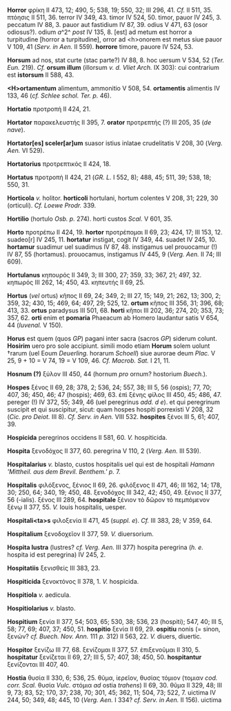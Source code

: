 **Horror** φρίκη II 473, 12; 490, 5; 538, 19; 550, 32; III 296, 41.
*Cf.* II 511, 35. πτόησις II 511, 36. terror IV 349, 43. timor IV 524,
50. timor, pauor IV 245, 3. peccatum IV 88, 3. pauor aut fastidium IV
87, 39. odius V 471, 63 (osor odiosus?). odium *a*^2^ *post* IV 135, 8.
[est] ad metum est horror a turpitudine [horror a turpitudine],
orror ad \<h\>onorem est metus siue pauor V 109, 41 (*Serv. in Aen.*
II 559). **horrore** timore, pauore IV 524, 53.

**Horsum** ad nos, stat curte (stac parte?) IV 88, 8. hoc uersum V 534,
52 (*Ter. Eun.* 219). *Cf.* **orsum illum** (illorsum *v. d. Vliet
Arch.* IX 303): cui contrarium est **istorsum** II 588, 43.

**\<H\>ortamentum** alimentum, ammonitio V 508, 54. **ortamentis**
alimentis IV 133, 46 (*cf. Schlee schol. Ter. p.* 46).

**Hortatio** προτροπή II 424, 21.

**Hortator** παρακελευστής II 395, 7. **orator** προτρεπτής (?) III 205,
35 (*de nave*).

**Hortator[es] sceler[ar]um** suasor istius inlatae crudelitatis V
208, 30 (*Verg. Aen.* VI 529).

**Hortatorius** προτρεπτικός II 424, 18.

**Hortatus** προτροπή II 424, 21 (*GR. L.* I 552, 8); 488, 45; 511, 39;
538, 18; 550, 31.

**Horticola** *v.* holitor. **horticoli** hortulani, hortum colentes V
208, 31; 229, 30 (orticuli). *Cf. Loewe Prodr.* 339.

**Hortilio** (hortulo *Osb. p.* 274). horti custos *Scal.* V 601, 35.

**Horto** προτρέπω II 424, 19. **hortor** προτρέπομαι II 69, 23; 424,
17; III 153, 12. suadeo[r] IV 245, 11. **hortatur** instigat, cogit IV
349, 44. suadet IV 245, 10. **hortamur** suadimur uel suadimus IV 87,
48. instigamus uel prouocamur (!) IV 87, 55 (hortamus). prouocamus,
instigamus IV 445, 9 (*Verg. Aen.* II 74; III 609).

**Hortulanus** κηπουρός II 349, 3; III 300, 27; 359, 33; 367, 21; 497,
32. κηπωρός III 262, 14; 450, 43. κηπευτής II 69, 25.

**Hortus** (*vel* ortus) κῆπος II 69, 24; 349, 2; III 27, 15; 149, 21;
262, 13; 300, 2; 359, 32; 430, 15; 469, 64; 497, 29; 525, 12. **ortum**
κῆπος III 356, 31; 396, 68; 413, 33. **ortus** paradysus III 501, 68.
**horti** κῆποι III 202, 36; 274, 20; 353, 73; 357, 62. **orti** enim et
**pomaria** Phaeacum ab Homero laudantur satis V 654, 44 (*Iuvenal.* V
150).

**Horus** est quem (quos *GP*) pagani inter sacra (sacros *GP*) siderum
colunt. **Hosirim** uero pro sole accipiunt. simili modo etiam **Horum**
solem uolunt †rarum (uel Eoum *Deuerling.* horarum *Schoell*) siue
aurorae deum *Plac.* V 25, 9 + 10 = V 74, 19 = V 109, 46. *Cf. Macrob.
Sat.* I 21, 11.

**Hosnum (?)** ξύλον III 450, 44 (hornum *pro* ornum? hostorium
*Buech.*).

**Hospes** ξένος II 69, 28; 378, 2; 536, 24; 557, 38; III 5, 56 (ospis);
77, 70; 407, 36; 450, 46; 47 (hospis); 469, 63. ἐπὶ ξένης φίλος III 450,
45; 486, 47. pereger (!) IV 372, 55; 349, 46 (uel peregrinus *add. d
e*). et qui peregrinum suscipit et qui suscipitur, sicut: quam hospes
hospiti porrexisti V 208, 32 (*Cic. pro Deiot.* III 8). *Cf. Serv. in
Aen.* VIII 532. **hospites** ξένοι III 5, 61; 407, 39.

**Hospicida** peregrinos occidens II 581, 60. *V.* hospiticida.

**Hospita** ξενοδόχος II 377, 60. peregrina V 110, 2 (*Verg. Aen.* III
539).

**Hospitalarius** *v.* blasto, custos hospitalis uel qui est de
hospitali *Hamann 'Mittheil. aus dem Brevil. Benthem.' p.* 7.

**Hospitalis** φιλόξενος, ξένιος II 69, 26. φιλόξενος II 471, 46; III
162, 14; 178, 30; 250, 64; 340, 19; 450, 48. ξενοδόχος III 342, 42; 450,
49. ξένιος II 377, 56 (-ialis). ξένος III 289, 64. **hospitale** ξένιον
τὸ δῶρον τὸ πεμπόμενον ξένῳ II 377, 55. *V.* Iouis hospitalis, uesper.

**Hospitali\<ta\>s** φιλοξενία II 471, 45 (*suppl. e*). *Cf.* III 383,
28; V 359, 64.

**Hospitalium** ξενοδοχεῖον II 377, 59. *V.* diuersorium.

**Hospita lustra** (lustres? *cf. Verg. Aen.* III 377) hospita peregrina
(*h. e.* hospita id est peregrina) IV 245, 2.

**Hospitatiis** ξενισθείς III 383, 23.

**Hospiticida** ξενοκτόνος II 378, 1. *V.* hospicida.

**Hospitiola** *v.* aedicula.

**Hospitiolarius** *v.* blasto.

**Hospitium** ξενία II 377, 54; 503, 65; 530, 38; 536, 23 (hospiti);
547, 40; III 5, 58; 77, 69; 407, 37; 450, 51. **hospitio** ξενία II 69,
29. **ospitiu** nonis (= sinon, ξενών? *cf. Buech. Nov. Ann.* 111 *p.*
312) II 563, 22. *V.* diuers, diuertic.

**Hospitor** ξενίζω III 77, 68. ξενίζομαι II 377, 57. ἐπιξενοῦμαι II
310, 5. **hospitatur** ξενίζεται II 69, 27; III 5, 57; 407, 38; 450, 50.
**hospitantur** ξενίζονται III 407, 40.

**Hostia** θυσία II 330, 6; 536, 25. θῦμα, ἱερεῖον, θυσίας τόμιον
(τομιαν *cod. corr. Scal.* θυσία *Vulc.* στόμια *ad* ostia *trahens*) II
69, 30. θῦμα II 329, 48; III 9, 73; 83, 52; 170, 37; 238, 70; 301, 45;
362, 11; 504, 73; 522, 7. uictima IV 244, 50; 349, 48; 445, 10 (*Verg.*
*Aen.* I 334? *cf. Serv. in Aen.* II 156). uictima
